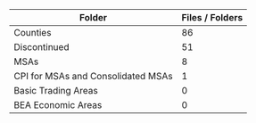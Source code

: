 | Folder                             |   Files / Folders |
|------------------------------------|-------------------|
| Counties                           |                86 |
| Discontinued                       |                51 |
| MSAs                               |                 8 |
| CPI for MSAs and Consolidated MSAs |                 1 |
| Basic Trading Areas                |                 0 |
| BEA Economic Areas                 |                 0 |